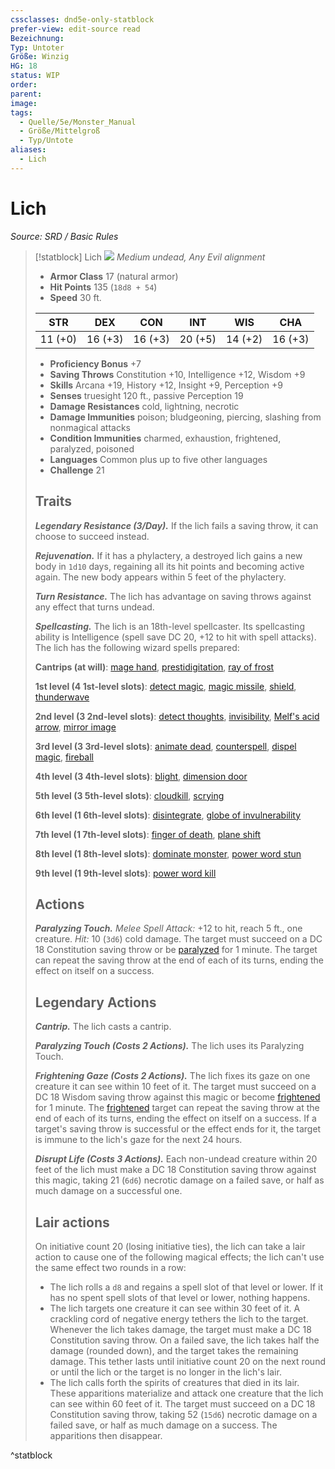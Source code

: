 ```yaml
---
cssclasses: dnd5e-only-statblock
prefer-view: edit-source read
Bezeichnung:
Typ: Untoter
Größe: Winzig
HG: 18
status: WIP
order:
parent:
image:
tags:
  - Quelle/5e/Monster_Manual
  - Größe/Mittelgroß
  - Typ/Untote
aliases:
  - Lich
---
```

# Lich
*Source: SRD / Basic Rules*  

> [!statblock] Lich
> ![](compendium/bestiary/undead/token/lich.png#token)
> *Medium undead, Any Evil alignment*
> 
> - **Armor Class** 17  (natural armor)
> - **Hit Points** 135 (`18d8 + 54`)
> - **Speed** 30 ft.
> 
> |STR|DEX|CON|INT|WIS|CHA|
> |:---:|:---:|:---:|:---:|:---:|:---:|
> |11 (+0)|16 (+3)|16 (+3)|20 (+5)|14 (+2)|16 (+3)|
> 
> - **Proficiency Bonus** +7
> - **Saving Throws** Constitution +10, Intelligence +12, Wisdom +9
> - **Skills** Arcana +19, History +12, Insight +9, Perception +9
> - **Senses** truesight 120 ft., passive Perception 19
> - **Damage Resistances** cold, lightning, necrotic
> - **Damage Immunities** poison; bludgeoning, piercing, slashing from nonmagical attacks
> - **Condition Immunities** charmed, exhaustion, frightened, paralyzed, poisoned
> - **Languages** Common plus up to five other languages
> - **Challenge** 21
> 
> ## Traits
> 
> ***Legendary Resistance (3/Day).*** If the lich fails a saving throw, it can choose to succeed instead.
> 
> ***Rejuvenation.*** If it has a phylactery, a destroyed lich gains a new body in `1d10` days, regaining all its hit points and becoming active again. The new body appears within 5 feet of the phylactery.
> 
> ***Turn Resistance.*** The lich has advantage on saving throws against any effect that turns undead.
> 
> ***Spellcasting.*** The lich is an 18th-level spellcaster. Its spellcasting ability is Intelligence (spell save DC 20, +12 to hit with spell attacks). The lich has the following wizard spells prepared:
> 
> **Cantrips (at will)**: [mage hand](compendium/spells/mage-hand.md), [prestidigitation](compendium/spells/prestidigitation.md), [ray of frost](compendium/spells/ray-of-frost.md)
> 
> **1st level (4 1st-level slots)**: [detect magic](compendium/spells/detect-magic.md), [magic missile](compendium/spells/magic-missile.md), [shield](compendium/spells/shield.md), [thunderwave](compendium/spells/thunderwave.md)
> 
> **2nd level (3 2nd-level slots)**: [detect thoughts](compendium/spells/detect-thoughts.md), [invisibility](compendium/spells/invisibility.md), [Melf's acid arrow](compendium/spells/melfs-acid-arrow.md), [mirror image](compendium/spells/mirror-image.md)
> 
> **3rd level (3 3rd-level slots)**: [animate dead](compendium/spells/animate-dead.md), [counterspell](compendium/spells/counterspell.md), [dispel magic](compendium/spells/dispel-magic.md), [fireball](compendium/spells/fireball.md)
> 
> **4th level (3 4th-level slots)**: [blight](compendium/spells/blight.md), [dimension door](compendium/spells/dimension-door.md)
> 
> **5th level (3 5th-level slots)**: [cloudkill](compendium/spells/cloudkill.md), [scrying](compendium/spells/scrying.md)
> 
> **6th level (1 6th-level slots)**: [disintegrate](compendium/spells/disintegrate.md), [globe of invulnerability](compendium/spells/globe-of-invulnerability.md)
> 
> **7th level (1 7th-level slots)**: [finger of death](compendium/spells/finger-of-death.md), [plane shift](compendium/spells/plane-shift.md)
> 
> **8th level (1 8th-level slots)**: [dominate monster](compendium/spells/dominate-monster.md), [power word stun](compendium/spells/power-word-stun.md)
> 
> **9th level (1 9th-level slots)**: [power word kill](compendium/spells/power-word-kill.md)
> 
> ## Actions
> 
> ***Paralyzing Touch.*** *Melee Spell Attack:* +12 to hit, reach 5 ft., one creature. *Hit:* 10 (`3d6`) cold damage. The target must succeed on a DC 18 Constitution saving throw or be [paralyzed](rules/conditions.md#paralyzed) for 1 minute. The target can repeat the saving throw at the end of each of its turns, ending the effect on itself on a success.
> 
> ## Legendary Actions
> 
> ***Cantrip.*** The lich casts a cantrip.
> 
> ***Paralyzing Touch (Costs 2 Actions).*** The lich uses its Paralyzing Touch.
> 
> ***Frightening Gaze (Costs 2 Actions).*** The lich fixes its gaze on one creature it can see within 10 feet of it. The target must succeed on a DC 18 Wisdom saving throw against this magic or become [frightened](rules/conditions.md#frightened) for 1 minute. The [frightened](rules/conditions.md#frightened) target can repeat the saving throw at the end of each of its turns, ending the effect on itself on a success. If a target's saving throw is successful or the effect ends for it, the target is immune to the lich's gaze for the next 24 hours.
> 
> ***Disrupt Life (Costs 3 Actions).*** Each non-undead creature within 20 feet of the lich must make a DC 18 Constitution saving throw against this magic, taking 21 (`6d6`) necrotic damage on a failed save, or half as much damage on a successful one.
> 
> ## Lair actions
> 
> On initiative count 20 (losing initiative ties), the lich can take a lair action to cause one of the following magical effects; the lich can't use the same effect two rounds in a row:
> 
> - The lich rolls a `d8` and regains a spell slot of that level or lower. If it has no spent spell slots of that level or lower, nothing happens.  
> - The lich targets one creature it can see within 30 feet of it. A crackling cord of negative energy tethers the lich to the target. Whenever the lich takes damage, the target must make a DC 18 Constitution saving throw. On a failed save, the lich takes half the damage (rounded down), and the target takes the remaining damage. This tether lasts until initiative count 20 on the next round or until the lich or the target is no longer in the lich's lair.  
> - The lich calls forth the spirits of creatures that died in its lair. These apparitions materialize and attack one creature that the lich can see within 60 feet of it. The target must succeed on a DC 18 Constitution saving throw, taking 52 (`15d6`) necrotic damage on a failed save, or half as much damage on a success. The apparitions then disappear.  

^statblock